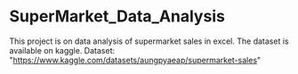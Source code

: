 # SuperMarket_Data_Analysis
This project is on data analysis of supermarket sales in excel.
The dataset is available on kaggle.
Dataset: "https://www.kaggle.com/datasets/aungpyaeap/supermarket-sales"
